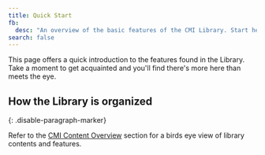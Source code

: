 ```yaml
---
title: Quick Start
fb:
  desc: "An overview of the basic features of the CMI Library. Start here when learning how to use CMI."
search: false
---
```


This page offers a quick introduction to the features found in the Library. Take a moment to get acquainted and you'll find there's more here than meets the eye.

## How the Library is organized
{: .disable-paragraph-marker}

Refer to the [CMI Content Overview](/acq/overview/) section for a birds eye view of library contents and features.



